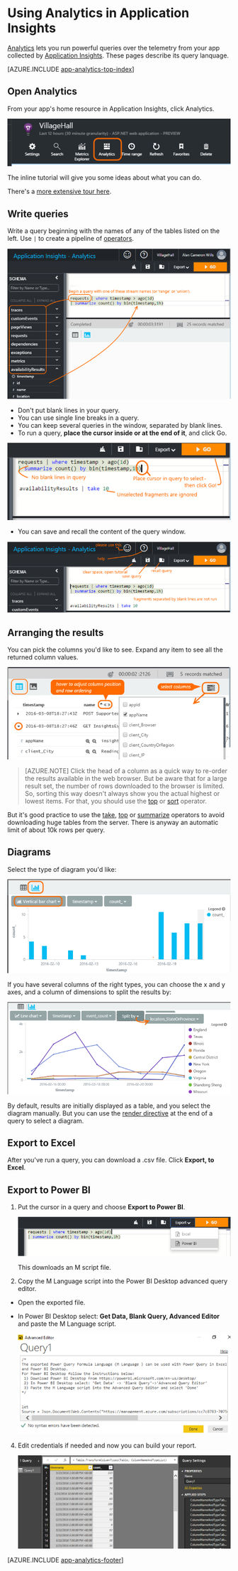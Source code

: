 <properties 
	pageTitle="Using Analytics - the powerful search tool of Application Insights" 
	description="Using the Analytics, 
	             the powerful diagnostic search tool of Application Insights. " 
	services="application-insights" 
    documentationCenter=""
	authors="alancameronwills" 
	manager="douge"/>

<tags 
	ms.service="application-insights" 
	ms.workload="tbd" 
	ms.tgt_pltfrm="ibiza" 
	ms.devlang="na" 
	ms.topic="article" 
	ms.date="03/23/2016" 
	ms.author="awills"/>




# Using Analytics in Application Insights

[Analytics](app-analytics.md) lets you run powerful queries over the telemetry from your app collected by 
[Application Insights](app-insights-overview.md). These pages describe its query lanquage.

[AZURE.INCLUDE [app-analytics-top-index](../../includes/app-analytics-top-index.md)]

## Open Analytics

From your app's home resource in Application Insights, click Analytics.

![Open portal.azure.com, open your Application Insights resource, and click Analytics.](./media/app-analytics/001.png)

The inline tutorial will give you some ideas about what you can do.

There's a [more extensive tour here](app-analytics-tour.md).

## Write queries

Write a query beginning with the names of any of the tables listed on the left. Use `|` to create a pipeline of [operators](app-analytics-queries.md). 


![](./media/app-analytics-using/150.png)

* Don't put blank lines in your query.
* You can use single line breaks in a query.
* You can keep several queries in the window, separated by blank lines.
* To run a query, **place the cursor inside or at the end of it**, and click Go.


![](./media/app-analytics-using/130.png)

* You can save and recall the content of the query window.

![](./media/app-analytics-using/140.png)

## Arranging the results

You can pick the columns you'd like to see. Expand any item to see all the returned column values.

![](./media/app-analytics-using/030.png)

> [AZURE.NOTE] Click the head of a column as a quick way to re-order the results available in the web browser. But be aware that for a large result set, the number of rows downloaded to the browser is limited. So, sorting this way doesn't always show you the actual highest or lowest items. For that, you should use the [top](app-analytics-queries.md#top-operator) or [sort](app-analytics-queries.md#sort-operator) operator. 

But it's good practice to use the [take](app-analytics-queries.md#take-operator), [top](app-analytics-queries.md#top-operator) or [summarize](app-analytics-queries.md#summarize-operator) operators to avoid downloading huge tables from the server. There is anyway an automatic limit of about 10k rows per query.


## Diagrams

Select the type of diagram you'd like:

![](./media/app-analytics-using/230.png)

If you have several columns of the right types, you can choose the x and y axes, and a column of dimensions to split the results by:

![](./media/app-analytics-using/100.png)

By default, results are initially displayed as a table, and you select the diagram manually. But you can use the [render directive](app-analytics-queries.md#render-directive) at the end of a query to select a diagram.

## Export to Excel

After you've run a query, you can download a .csv file. Click **Export, to Excel**.

## Export to Power BI

1. Put the cursor in a query and choose **Export to Power BI**.

    ![](./media/app-analytics-using/240.png)

    This downloads an M script file.

3. Copy the M Language script into the Power BI Desktop advanced query editor.
 * Open the exported file.
 * In Power BI Desktop select: **Get Data, Blank Query, Advanced Editor** and paste the M Language script.

    ![](./media/app-analytics-using/250.png)

4. Edit credentials if needed and now you can build your report.

    ![](./media/app-analytics-using/260.png)



[AZURE.INCLUDE [app-analytics-footer](../../includes/app-analytics-footer.md)]

